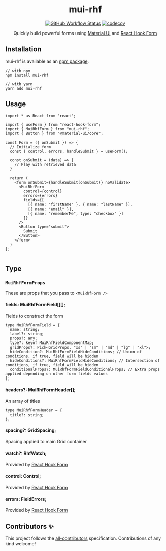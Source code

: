 <h1 align="center">mui-rhf</h1>

<div align="center">

[![GitHub Workflow Status](https://img.shields.io/github/workflow/status/clement-faure/mui-rhf/npm-publish)](https://github.com/clement-faure/mui-rhf/actions/workflows/npm-publish.yaml)
[![codecov](https://img.shields.io/codecov/c/github/clement-faure/mui-rhf/master.svg)](https://codecov.io/gh/clement-faure/mui-rhf/branch/master)

Quickly build powerful forms using [Material UI](https://material-ui.com/) and [React Hook Form](https://react-hook-form.com/)

</div>

## Installation

mui-rhf is available as an [npm package](https://www.npmjs.com/package/mui-rhf).

```
// with npm
npm install mui-rhf

// with yarn
yarn add mui-rhf
```

## Usage

```
import * as React from 'react';

import { useForm } from "react-hook-form";
import { MuiRhfForm } from "mui-rhf";
import { Button } from "@material-ui/core";

const Form = ({ onSubmit }) => {
  // Initialize form
  const { control, errors, handleSubmit } = useForm();

  const onSubmit = (data) => {
    // Play with retrieved data
  }

  return (
    <form onSubmit={handleSubmit(onSubmit)} noValidate>
      <MuiRhfForm
        control={control}
        errors={errors}
        fields={[
          [{ name: "firstName" }, { name: "lastName" }],
          [{ name: "email" }],
          [{ name: "rememberMe", type: "checkbox" }]
        ]}
      />
      <Button type="submit">
        Submit
      </Button>
    </form>
  )
};


```

## Type

### `MuiRhfFormProps`

These are props that you pass to `<MuiRhfForm />`

#### fields: MuiRhfFormField[][];

Fields to construct the form

```
type MuiRhfFormField = {
  name: string;
  label?: string;
  props?: any;
  type?: keyof MuiRhfFieldComponentMap;
  gridProps?: Pick<GridProps, "xs" | "sm" | "md" | "lg" | "xl">;
  hideCondition?: MuiRhfFormFieldHideConditions; // Union of conditions, if true, field will be hidden
  hideConditions?: MuiRhfFormFieldHideConditions; // Intersection of conditions, if true, field will be hidden
  conditionalProps?: MuiRhfFormFieldConditionalProps; // Extra props applied depending on other form fields values
};
```

#### headers?: MuiRhfFormHeader[];

An array of titles

```
type MuiRhfFormHeader = {
  title?: string;
};
```

#### spacing?: GridSpacing;

Spacing applied to main Grid container

#### watch?: RhfWatch;

Provided by [React Hook Form](https://react-hook-form.com/api#watch)

#### control: Control;

Provided by [React Hook Form](https://react-hook-form.com/api#control)

#### errors: FieldErrors;

Provided by [React Hook Form](https://react-hook-form.com/api#errors)

## Contributors ✨

This project follows the
[all-contributors](https://github.com/all-contributors/all-contributors)
specification. Contributions of any kind welcome!
